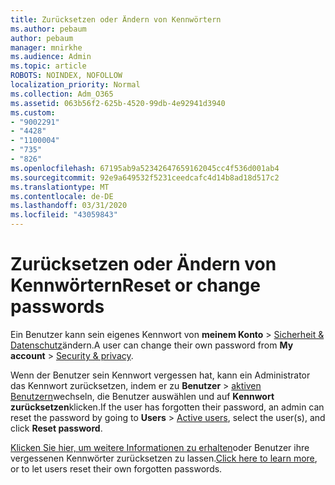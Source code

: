 ```yaml
---
title: Zurücksetzen oder Ändern von Kennwörtern
ms.author: pebaum
author: pebaum
manager: mnirkhe
ms.audience: Admin
ms.topic: article
ROBOTS: NOINDEX, NOFOLLOW
localization_priority: Normal
ms.collection: Adm_O365
ms.assetid: 063b56f2-625b-4520-99db-4e92941d3940
ms.custom:
- "9002291"
- "4428"
- "1100004"
- "735"
- "826"
ms.openlocfilehash: 67195ab9a52342647659162045cc4f536d001ab4
ms.sourcegitcommit: 92e9a649532f5231ceedcafc4d14b8ad18d517c2
ms.translationtype: MT
ms.contentlocale: de-DE
ms.lasthandoff: 03/31/2020
ms.locfileid: "43059843"
---
```

# <a name="reset-or-change-passwords"></a><span data-ttu-id="bdc87-102">Zurücksetzen oder Ändern von Kennwörtern</span><span class="sxs-lookup"><span data-stu-id="bdc87-102">Reset or change passwords</span></span>

<span data-ttu-id="bdc87-103">Ein Benutzer kann sein eigenes Kennwort von **meinem Konto** > [Sicherheit & Datenschutz](https://portal.office.com/account/#security)ändern.</span><span class="sxs-lookup"><span data-stu-id="bdc87-103">A user can change their own password from **My account** > [Security & privacy](https://portal.office.com/account/#security).</span></span>
  
<span data-ttu-id="bdc87-104">Wenn der Benutzer sein Kennwort vergessen hat, kann ein Administrator das Kennwort zurücksetzen, indem er zu **Benutzer** > [aktiven Benutzern](https://portal.office.com/adminportal/home#/users)wechseln, die Benutzer auswählen und auf **Kennwort zurücksetzen**klicken.</span><span class="sxs-lookup"><span data-stu-id="bdc87-104">If the user has forgotten their password, an admin can reset the password by going to **Users** > [Active users](https://portal.office.com/adminportal/home#/users), select the user(s), and click **Reset password**.</span></span>
  
<span data-ttu-id="bdc87-105">[Klicken Sie hier, um weitere Informationen zu erhalten](https://docs.microsoft.com/office365/admin/add-users/reset-passwords)oder Benutzer ihre vergessenen Kennwörter zurücksetzen zu lassen.</span><span class="sxs-lookup"><span data-stu-id="bdc87-105">[Click here to learn more](https://docs.microsoft.com/office365/admin/add-users/reset-passwords), or to let users reset their own forgotten passwords.</span></span>

